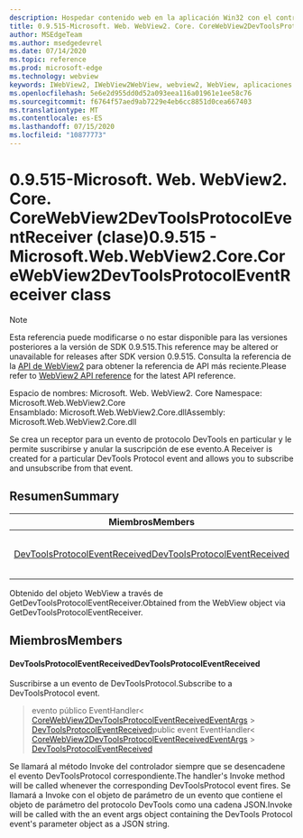 ```yaml
---
description: Hospedar contenido web en la aplicación Win32 con el control Microsoft Edge WebView2
title: 0.9.515-Microsoft. Web. WebView2. Core. CoreWebView2DevToolsProtocolEventReceiver
author: MSEdgeTeam
ms.author: msedgedevrel
ms.date: 07/14/2020
ms.topic: reference
ms.prod: microsoft-edge
ms.technology: webview
keywords: IWebView2, IWebView2WebView, webview2, WebView, aplicaciones Win32, Win32, Edge, ICoreWebView2, ICoreWebView2Controller, control de explorador, HTML Edge
ms.openlocfilehash: 5e6e2d955dd0d52a093eea116a01961e1ee58c76
ms.sourcegitcommit: f6764f57aed9ab7229e4eb6cc8851d0cea667403
ms.translationtype: MT
ms.contentlocale: es-ES
ms.lasthandoff: 07/15/2020
ms.locfileid: "10877773"
---
```

# <span data-ttu-id="c244e-104">0.9.515-Microsoft. Web. WebView2. Core. CoreWebView2DevToolsProtocolEventReceiver (clase)</span><span class="sxs-lookup"><span data-stu-id="c244e-104">0.9.515 - Microsoft.Web.WebView2.Core.CoreWebView2DevToolsProtocolEventReceiver class</span></span> 

> [!NOTE]
> <span data-ttu-id="c244e-105">Esta referencia puede modificarse o no estar disponible para las versiones posteriores a la versión de SDK 0.9.515.</span><span class="sxs-lookup"><span data-stu-id="c244e-105">This reference may be altered or unavailable for releases after SDK version 0.9.515.</span></span> <span data-ttu-id="c244e-106">Consulta la referencia de la [API de WebView2](../../../webview2-api-reference.md) para obtener la referencia de API más reciente.</span><span class="sxs-lookup"><span data-stu-id="c244e-106">Please refer to [WebView2 API reference](../../../webview2-api-reference.md) for the latest API reference.</span></span>

<span data-ttu-id="c244e-107">Espacio de nombres: Microsoft. Web. WebView2. Core </span><span class="sxs-lookup"><span data-stu-id="c244e-107">Namespace: Microsoft.Web.WebView2.Core</span></span>\
<span data-ttu-id="c244e-108">Ensamblado: Microsoft.Web.WebView2.Core.dll</span><span class="sxs-lookup"><span data-stu-id="c244e-108">Assembly: Microsoft.Web.WebView2.Core.dll</span></span>

<span data-ttu-id="c244e-109">Se crea un receptor para un evento de protocolo DevTools en particular y le permite suscribirse y anular la suscripción de ese evento.</span><span class="sxs-lookup"><span data-stu-id="c244e-109">A Receiver is created for a particular DevTools Protocol event and allows you to subscribe and unsubscribe from that event.</span></span>

## <span data-ttu-id="c244e-110">Resumen</span><span class="sxs-lookup"><span data-stu-id="c244e-110">Summary</span></span>

 <span data-ttu-id="c244e-111">Miembros</span><span class="sxs-lookup"><span data-stu-id="c244e-111">Members</span></span>                        | <span data-ttu-id="c244e-112">Descripciones</span><span class="sxs-lookup"><span data-stu-id="c244e-112">Descriptions</span></span>
--------------------------------|---------------------------------------------
[<span data-ttu-id="c244e-113">DevToolsProtocolEventReceived</span><span class="sxs-lookup"><span data-stu-id="c244e-113">DevToolsProtocolEventReceived</span></span>](#devtoolsprotocoleventreceived) | <span data-ttu-id="c244e-114">Suscribirse a un evento de DevToolsProtocol.</span><span class="sxs-lookup"><span data-stu-id="c244e-114">Subscribe to a DevToolsProtocol event.</span></span>

<span data-ttu-id="c244e-115">Obtenido del objeto WebView a través de GetDevToolsProtocolEventReceiver.</span><span class="sxs-lookup"><span data-stu-id="c244e-115">Obtained from the WebView object via GetDevToolsProtocolEventReceiver.</span></span>

## <span data-ttu-id="c244e-116">Miembros</span><span class="sxs-lookup"><span data-stu-id="c244e-116">Members</span></span>

#### <span data-ttu-id="c244e-117">DevToolsProtocolEventReceived</span><span class="sxs-lookup"><span data-stu-id="c244e-117">DevToolsProtocolEventReceived</span></span> 

<span data-ttu-id="c244e-118">Suscribirse a un evento de DevToolsProtocol.</span><span class="sxs-lookup"><span data-stu-id="c244e-118">Subscribe to a DevToolsProtocol event.</span></span>

> <span data-ttu-id="c244e-119">evento público EventHandler< [CoreWebView2DevToolsProtocolEventReceivedEventArgs](microsoft-web-webview2-core-corewebview2devtoolsprotocoleventreceivedeventargs.md)  >  [DevToolsProtocolEventReceived](#devtoolsprotocoleventreceived)</span><span class="sxs-lookup"><span data-stu-id="c244e-119">public event EventHandler< [CoreWebView2DevToolsProtocolEventReceivedEventArgs](microsoft-web-webview2-core-corewebview2devtoolsprotocoleventreceivedeventargs.md) > [DevToolsProtocolEventReceived](#devtoolsprotocoleventreceived)</span></span>

<span data-ttu-id="c244e-120">Se llamará al método Invoke del controlador siempre que se desencadene el evento DevToolsProtocol correspondiente.</span><span class="sxs-lookup"><span data-stu-id="c244e-120">The handler's Invoke method will be called whenever the corresponding DevToolsProtocol event fires.</span></span> <span data-ttu-id="c244e-121">Se llamará a Invoke con el objeto de parámetro de un evento que contiene el objeto de parámetro del protocolo DevTools como una cadena JSON.</span><span class="sxs-lookup"><span data-stu-id="c244e-121">Invoke will be called with the an event args object containing the DevTools Protocol event's parameter object as a JSON string.</span></span>

